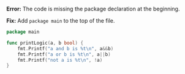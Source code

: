**Error:** The code is missing the package declaration at the beginning.

**Fix:** Add `package main` to the top of the file.

```go
package main

func printLogic(a, b bool) {
	fmt.Printf("a and b is %t\n", a&&b)
	fmt.Printf("a or b is %t\n", a||b)
	fmt.Printf("not a is %t\n", !a)
}
```
